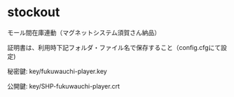 # stockout
モール間在庫連動（マグネットシステム須賀さん納品）

証明書は、利用時下記フォルダ・ファイル名で保存すること（config.cfgにて設定)


秘密鍵: key/fukuwauchi-player.key

公開鍵: key/SHP-fukuwauchi-player.crt
